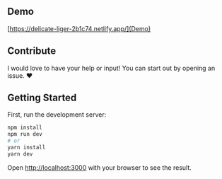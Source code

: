 ## Demo

[https://delicate-liger-2b1c74.netlify.app/](Demo)

## Contribute

I would love to have your help or input! You can start out by opening an issue. ❤️

## Getting Started

First, run the development server:

```bash
npm install
npm run dev
# or
yarn install
yarn dev
```

Open [http://localhost:3000](http://localhost:3000) with your browser to see the result.
